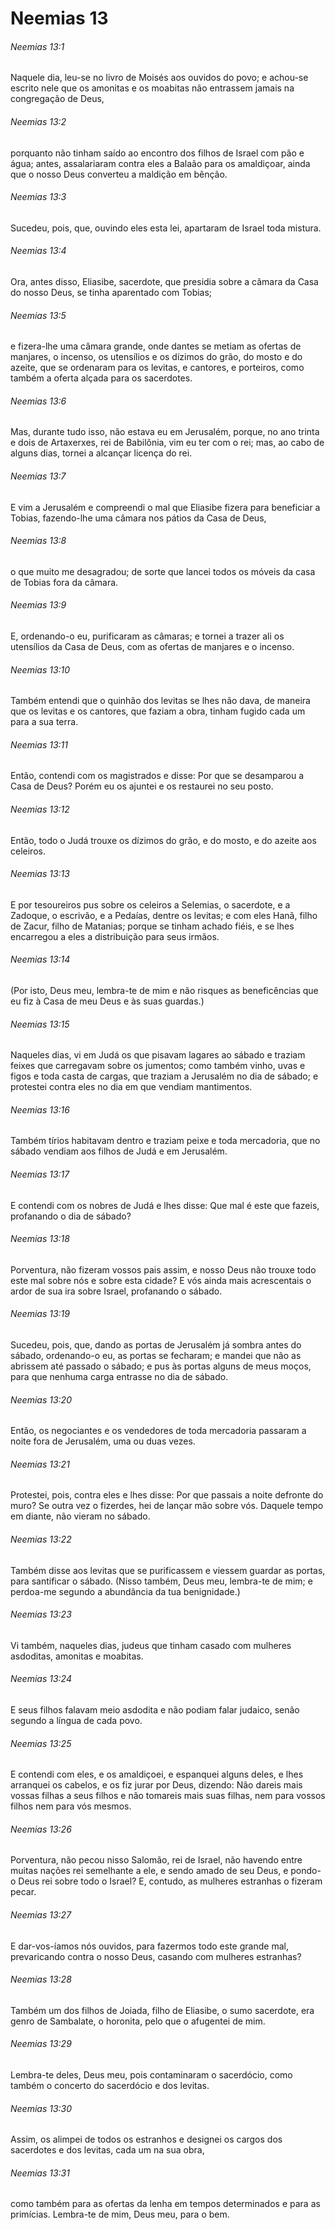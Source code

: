 # Neemias 13

###### Neemias 13:1

Naquele dia, leu-se no livro de Moisés aos ouvidos do povo; e achou-se escrito nele que os amonitas e os moabitas não entrassem jamais na congregação de Deus,

###### Neemias 13:2

porquanto não tinham saído ao encontro dos filhos de Israel com pão e água; antes, assalariaram contra eles a Balaão para os amaldiçoar, ainda que o nosso Deus converteu a maldição em bênção.

###### Neemias 13:3

Sucedeu, pois, que, ouvindo eles esta lei, apartaram de Israel toda mistura.

###### Neemias 13:4

Ora, antes disso, Eliasibe, sacerdote, que presidia sobre a câmara da Casa do nosso Deus, se tinha aparentado com Tobias;

###### Neemias 13:5

e fizera-lhe uma câmara grande, onde dantes se metiam as ofertas de manjares, o incenso, os utensílios e os dízimos do grão, do mosto e do azeite, que se ordenaram para os levitas, e cantores, e porteiros, como também a oferta alçada para os sacerdotes.

###### Neemias 13:6

Mas, durante tudo isso, não estava eu em Jerusalém, porque, no ano trinta e dois de Artaxerxes, rei de Babilônia, vim eu ter com o rei; mas, ao cabo de alguns dias, tornei a alcançar licença do rei.

###### Neemias 13:7

E vim a Jerusalém e compreendi o mal que Eliasibe fizera para beneficiar a Tobias, fazendo-lhe uma câmara nos pátios da Casa de Deus,

###### Neemias 13:8

o que muito me desagradou; de sorte que lancei todos os móveis da casa de Tobias fora da câmara.

###### Neemias 13:9

E, ordenando-o eu, purificaram as câmaras; e tornei a trazer ali os utensílios da Casa de Deus, com as ofertas de manjares e o incenso.

###### Neemias 13:10

Também entendi que o quinhão dos levitas se lhes não dava, de maneira que os levitas e os cantores, que faziam a obra, tinham fugido cada um para a sua terra.

###### Neemias 13:11

Então, contendi com os magistrados e disse: Por que se desamparou a Casa de Deus? Porém eu os ajuntei e os restaurei no seu posto.

###### Neemias 13:12

Então, todo o Judá trouxe os dízimos do grão, e do mosto, e do azeite aos celeiros.

###### Neemias 13:13

E por tesoureiros pus sobre os celeiros a Selemias, o sacerdote, e a Zadoque, o escrivão, e a Pedaías, dentre os levitas; e com eles Hanã, filho de Zacur, filho de Matanias; porque se tinham achado fiéis, e se lhes encarregou a eles a distribuição para seus irmãos.

###### Neemias 13:14

(Por isto, Deus meu, lembra-te de mim e não risques as beneficências que eu fiz à Casa de meu Deus e às suas guardas.)

###### Neemias 13:15

Naqueles dias, vi em Judá os que pisavam lagares ao sábado e traziam feixes que carregavam sobre os jumentos; como também vinho, uvas e figos e toda casta de cargas, que traziam a Jerusalém no dia de sábado; e protestei contra eles no dia em que vendiam mantimentos.

###### Neemias 13:16

Também tírios habitavam dentro e traziam peixe e toda mercadoria, que no sábado vendiam aos filhos de Judá e em Jerusalém.

###### Neemias 13:17

E contendi com os nobres de Judá e lhes disse: Que mal é este que fazeis, profanando o dia de sábado?

###### Neemias 13:18

Porventura, não fizeram vossos pais assim, e nosso Deus não trouxe todo este mal sobre nós e sobre esta cidade? E vós ainda mais acrescentais o ardor de sua ira sobre Israel, profanando o sábado.

###### Neemias 13:19

Sucedeu, pois, que, dando as portas de Jerusalém já sombra antes do sábado, ordenando-o eu, as portas se fecharam; e mandei que não as abrissem até passado o sábado; e pus às portas alguns de meus moços, para que nenhuma carga entrasse no dia de sábado.

###### Neemias 13:20

Então, os negociantes e os vendedores de toda mercadoria passaram a noite fora de Jerusalém, uma ou duas vezes.

###### Neemias 13:21

Protestei, pois, contra eles e lhes disse: Por que passais a noite defronte do muro? Se outra vez o fizerdes, hei de lançar mão sobre vós. Daquele tempo em diante, não vieram no sábado.

###### Neemias 13:22

Também disse aos levitas que se purificassem e viessem guardar as portas, para santificar o sábado. (Nisso também, Deus meu, lembra-te de mim; e perdoa-me segundo a abundância da tua benignidade.)

###### Neemias 13:23

Vi também, naqueles dias, judeus que tinham casado com mulheres asdoditas, amonitas e moabitas.

###### Neemias 13:24

E seus filhos falavam meio asdodita e não podiam falar judaico, senão segundo a língua de cada povo.

###### Neemias 13:25

E contendi com eles, e os amaldiçoei, e espanquei alguns deles, e lhes arranquei os cabelos, e os fiz jurar por Deus, dizendo: Não dareis mais vossas filhas a seus filhos e não tomareis mais suas filhas, nem para vossos filhos nem para vós mesmos.

###### Neemias 13:26

Porventura, não pecou nisso Salomão, rei de Israel, não havendo entre muitas nações rei semelhante a ele, e sendo amado de seu Deus, e pondo-o Deus rei sobre todo o Israel? E, contudo, as mulheres estranhas o fizeram pecar.

###### Neemias 13:27

E dar-vos-íamos nós ouvidos, para fazermos todo este grande mal, prevaricando contra o nosso Deus, casando com mulheres estranhas?

###### Neemias 13:28

Também um dos filhos de Joiada, filho de Eliasibe, o sumo sacerdote, era genro de Sambalate, o horonita, pelo que o afugentei de mim.

###### Neemias 13:29

Lembra-te deles, Deus meu, pois contaminaram o sacerdócio, como também o concerto do sacerdócio e dos levitas.

###### Neemias 13:30

Assim, os alimpei de todos os estranhos e designei os cargos dos sacerdotes e dos levitas, cada um na sua obra,

###### Neemias 13:31

como também para as ofertas da lenha em tempos determinados e para as primícias. Lembra-te de mim, Deus meu, para o bem.

